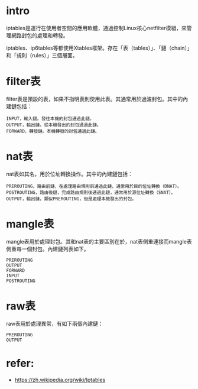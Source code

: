 # intro
iptables是運行在使用者空間的應用軟體，通過控制Linux核心netfilter模組，來管理網路封包的處理和轉發。

iptables、ip6tables等都使用Xtables框架。存在「表（tables）」、「鏈（chain）」和「規則（rules）」三個層面。

# filter表
filter表是預設的表，如果不指明表則使用此表。其通常用於過濾封包。其中的內建鏈包括：
```
INPUT，輸入鏈。發往本機的封包通過此鏈。
OUTPUT，輸出鏈。從本機發出的封包通過此鏈。
FORWARD，轉發鏈。本機轉發的封包通過此鏈。
```

# nat表
nat表如其名，用於位址轉換操作。其中的內建鏈包括：
```
PREROUTING，路由前鏈，在處理路由規則前通過此鏈，通常用於目的位址轉換（DNAT）。
POSTROUTING，路由後鏈，完成路由規則後通過此鏈，通常用於源位址轉換（SNAT）。
OUTPUT，輸出鏈，類似PREROUTING，但是處理本機發出的封包。
```

# mangle表
mangle表用於處理封包。其和nat表的主要區別在於，nat表側重連接而mangle表側重每一個封包。內建鏈列表如下。
```
PREROUTING
OUTPUT
FORWARD
INPUT
POSTROUTING
```

# raw表
raw表用於處理異常，有如下兩個內建鏈：
```
PREROUTING
OUTPUT
```

# refer:
- https://zh.wikipedia.org/wiki/Iptables